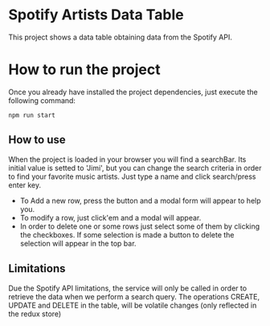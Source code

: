 # Spotify Artists Data Table

This project shows a data table obtaining data from the Spotify API.


# How to run the project

Once you already have installed the project dependencies, just execute the following command:

    npm run start

## How to use

When the project is loaded in your browser you will find a searchBar. Its initial value is setted to 'Jimi', but you can change the search criteria in order to find your favorite music artists. Just type a name and click search/press enter key.

 - To Add a new row, press the button and a modal form will appear to help you.
 - To modify a row, just click'em and a modal will appear.
 - In order to delete one or some rows just select some of them by clicking the checkboxes. If some selection is made a button to delete the selection will appear in the top bar.

## Limitations

Due the Spotify API limitations, the service will only be called in order to retrieve the data when we perform a search query.
The operations CREATE, UPDATE and DELETE in the table, will be volatile changes (only reflected in the redux store)
